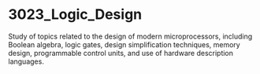# 3023_Logic_Design
Study of topics related to the design of modern microprocessors, including Boolean algebra,
logic gates, design simplification techniques, memory design, programmable control units, and
use of hardware description languages.
